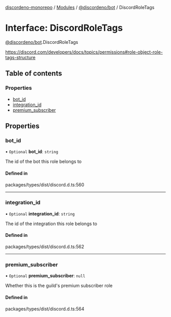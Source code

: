 [discordeno-monorepo](../README.md) / [Modules](../modules.md) / [@discordeno/bot](../modules/discordeno_bot.md) / DiscordRoleTags

# Interface: DiscordRoleTags

[@discordeno/bot](../modules/discordeno_bot.md).DiscordRoleTags

https://discord.com/developers/docs/topics/permissions#role-object-role-tags-structure

## Table of contents

### Properties

- [bot_id](discordeno_bot.DiscordRoleTags.md#bot_id)
- [integration_id](discordeno_bot.DiscordRoleTags.md#integration_id)
- [premium_subscriber](discordeno_bot.DiscordRoleTags.md#premium_subscriber)

## Properties

### bot_id

• `Optional` **bot_id**: `string`

The id of the bot this role belongs to

#### Defined in

packages/types/dist/discord.d.ts:560

---

### integration_id

• `Optional` **integration_id**: `string`

The id of the integration this role belongs to

#### Defined in

packages/types/dist/discord.d.ts:562

---

### premium_subscriber

• `Optional` **premium_subscriber**: `null`

Whether this is the guild's premium subscriber role

#### Defined in

packages/types/dist/discord.d.ts:564
